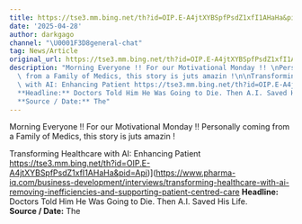 ```yaml
---
title: https://tse3.mm.bing.net/th?id=OIP.E-A4jtXYBSpfPsdZ1xfI1AHaHa&pid=Api)](https://www.pharma-iq.com/business-development/interviews/transforming-healthcare-with-ai-removing-inefficiencies-and-supporting-patient-centred-care
date: '2025-04-28'
author: darkgago
channel: "\U0001F3D8general-chat"
tag: News/Article
original_url: https://tse3.mm.bing.net/th?id=OIP.E-A4jtXYBSpfPsdZ1xfI1AHaHa&pid=Api)](https://www.pharma-iq.com/business-development/interviews/transforming-healthcare-with-ai-removing-inefficiencies-and-supporting-patient-centred-care
description: "Morning Everyone !! For our Motivational Monday !! \nPersonally  coming\
  \ from a Family of Medics, this story is juts amazin !\n\nTransforming Healthcare\
  \ with AI: Enhancing Patient https://tse3.mm.bing.net/th?id=OIP.E-A4jtXYBSpfPsdZ1xfI1AHaHa&pid=Api)](https://www.pharma-iq.com/business-development/interviews/transforming-healthcare-with-ai-removing-inefficiencies-and-supporting-patient-centred-care\n\
  **Headline:** Doctors Told Him He Was Going to Die. Then A.I. Saved His Life.  \n\
  **Source / Date:** The"
---
```


Morning Everyone !! For our Motivational Monday !! 
Personally  coming from a Family of Medics, this story is juts amazin !

Transforming Healthcare with AI: Enhancing Patient https://tse3.mm.bing.net/th?id=OIP.E-A4jtXYBSpfPsdZ1xfI1AHaHa&pid=Api)](https://www.pharma-iq.com/business-development/interviews/transforming-healthcare-with-ai-removing-inefficiencies-and-supporting-patient-centred-care
**Headline:** Doctors Told Him He Was Going to Die. Then A.I. Saved His Life.  
**Source / Date:** The